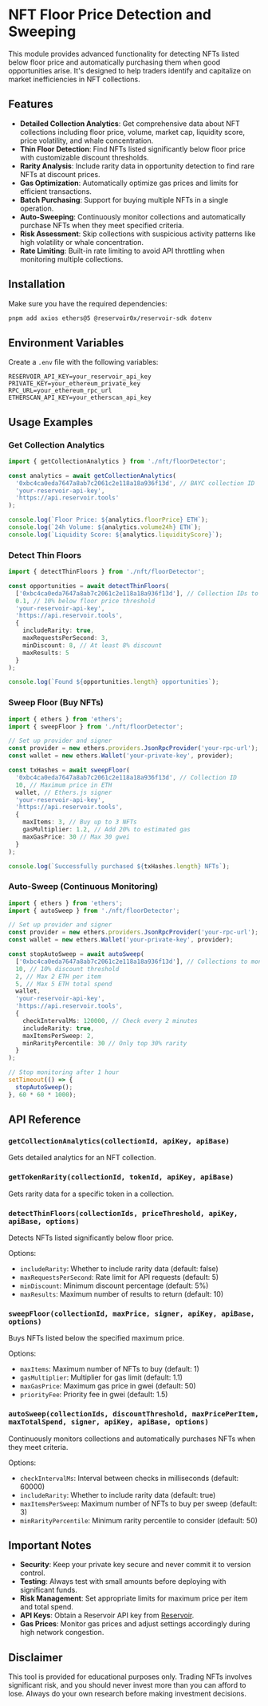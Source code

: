 # NFT Floor Price Detection and Sweeping

This module provides advanced functionality for detecting NFTs listed below floor price and automatically purchasing them when good opportunities arise. It's designed to help traders identify and capitalize on market inefficiencies in NFT collections.

## Features

- **Detailed Collection Analytics**: Get comprehensive data about NFT collections including floor price, volume, market cap, liquidity score, price volatility, and whale concentration.
- **Thin Floor Detection**: Find NFTs listed significantly below floor price with customizable discount thresholds.
- **Rarity Analysis**: Include rarity data in opportunity detection to find rare NFTs at discount prices.
- **Gas Optimization**: Automatically optimize gas prices and limits for efficient transactions.
- **Batch Purchasing**: Support for buying multiple NFTs in a single operation.
- **Auto-Sweeping**: Continuously monitor collections and automatically purchase NFTs when they meet specified criteria.
- **Risk Assessment**: Skip collections with suspicious activity patterns like high volatility or whale concentration.
- **Rate Limiting**: Built-in rate limiting to avoid API throttling when monitoring multiple collections.

## Installation

Make sure you have the required dependencies:

```bash
pnpm add axios ethers@5 @reservoir0x/reservoir-sdk dotenv
```

## Environment Variables

Create a `.env` file with the following variables:

```
RESERVOIR_API_KEY=your_reservoir_api_key
PRIVATE_KEY=your_ethereum_private_key
RPC_URL=your_ethereum_rpc_url
ETHERSCAN_API_KEY=your_etherscan_api_key
```

## Usage Examples

### Get Collection Analytics

```typescript
import { getCollectionAnalytics } from './nft/floorDetector';

const analytics = await getCollectionAnalytics(
  '0xbc4ca0eda7647a8ab7c2061c2e118a18a936f13d', // BAYC collection ID
  'your-reservoir-api-key',
  'https://api.reservoir.tools'
);

console.log(`Floor Price: ${analytics.floorPrice} ETH`);
console.log(`24h Volume: ${analytics.volume24h} ETH`);
console.log(`Liquidity Score: ${analytics.liquidityScore}`);
```

### Detect Thin Floors

```typescript
import { detectThinFloors } from './nft/floorDetector';

const opportunities = await detectThinFloors(
  ['0xbc4ca0eda7647a8ab7c2061c2e118a18a936f13d'], // Collection IDs to monitor
  0.1, // 10% below floor price threshold
  'your-reservoir-api-key',
  'https://api.reservoir.tools',
  {
    includeRarity: true,
    maxRequestsPerSecond: 3,
    minDiscount: 8, // At least 8% discount
    maxResults: 5
  }
);

console.log(`Found ${opportunities.length} opportunities`);
```

### Sweep Floor (Buy NFTs)

```typescript
import { ethers } from 'ethers';
import { sweepFloor } from './nft/floorDetector';

// Set up provider and signer
const provider = new ethers.providers.JsonRpcProvider('your-rpc-url');
const wallet = new ethers.Wallet('your-private-key', provider);

const txHashes = await sweepFloor(
  '0xbc4ca0eda7647a8ab7c2061c2e118a18a936f13d', // Collection ID
  10, // Maximum price in ETH
  wallet, // Ethers.js signer
  'your-reservoir-api-key',
  'https://api.reservoir.tools',
  {
    maxItems: 3, // Buy up to 3 NFTs
    gasMultiplier: 1.2, // Add 20% to estimated gas
    maxGasPrice: 30 // Max 30 gwei
  }
);

console.log(`Successfully purchased ${txHashes.length} NFTs`);
```

### Auto-Sweep (Continuous Monitoring)

```typescript
import { ethers } from 'ethers';
import { autoSweep } from './nft/floorDetector';

// Set up provider and signer
const provider = new ethers.providers.JsonRpcProvider('your-rpc-url');
const wallet = new ethers.Wallet('your-private-key', provider);

const stopAutoSweep = await autoSweep(
  ['0xbc4ca0eda7647a8ab7c2061c2e118a18a936f13d'], // Collections to monitor
  10, // 10% discount threshold
  2, // Max 2 ETH per item
  5, // Max 5 ETH total spend
  wallet,
  'your-reservoir-api-key',
  'https://api.reservoir.tools',
  {
    checkIntervalMs: 120000, // Check every 2 minutes
    includeRarity: true,
    maxItemsPerSweep: 2,
    minRarityPercentile: 30 // Only top 30% rarity
  }
);

// Stop monitoring after 1 hour
setTimeout(() => {
  stopAutoSweep();
}, 60 * 60 * 1000);
```

## API Reference

### `getCollectionAnalytics(collectionId, apiKey, apiBase)`

Gets detailed analytics for an NFT collection.

### `getTokenRarity(collectionId, tokenId, apiKey, apiBase)`

Gets rarity data for a specific token in a collection.

### `detectThinFloors(collectionIds, priceThreshold, apiKey, apiBase, options)`

Detects NFTs listed significantly below floor price.

Options:
- `includeRarity`: Whether to include rarity data (default: false)
- `maxRequestsPerSecond`: Rate limit for API requests (default: 5)
- `minDiscount`: Minimum discount percentage (default: 5%)
- `maxResults`: Maximum number of results to return (default: 10)

### `sweepFloor(collectionId, maxPrice, signer, apiKey, apiBase, options)`

Buys NFTs listed below the specified maximum price.

Options:
- `maxItems`: Maximum number of NFTs to buy (default: 1)
- `gasMultiplier`: Multiplier for gas limit (default: 1.1)
- `maxGasPrice`: Maximum gas price in gwei (default: 50)
- `priorityFee`: Priority fee in gwei (default: 1.5)

### `autoSweep(collectionIds, discountThreshold, maxPricePerItem, maxTotalSpend, signer, apiKey, apiBase, options)`

Continuously monitors collections and automatically purchases NFTs when they meet criteria.

Options:
- `checkIntervalMs`: Interval between checks in milliseconds (default: 60000)
- `includeRarity`: Whether to include rarity data (default: true)
- `maxItemsPerSweep`: Maximum number of NFTs to buy per sweep (default: 3)
- `minRarityPercentile`: Minimum rarity percentile to consider (default: 50)

## Important Notes

- **Security**: Keep your private key secure and never commit it to version control.
- **Testing**: Always test with small amounts before deploying with significant funds.
- **Risk Management**: Set appropriate limits for maximum price per item and total spend.
- **API Keys**: Obtain a Reservoir API key from [Reservoir](https://reservoir.tools/).
- **Gas Prices**: Monitor gas prices and adjust settings accordingly during high network congestion.

## Disclaimer

This tool is provided for educational purposes only. Trading NFTs involves significant risk, and you should never invest more than you can afford to lose. Always do your own research before making investment decisions. 